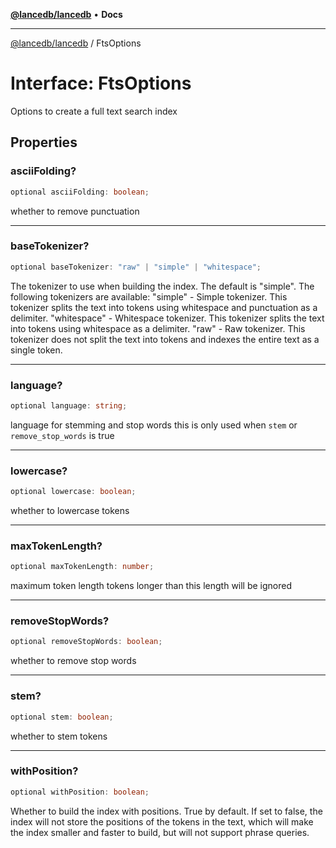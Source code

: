 [**@lancedb/lancedb**](../README.md) • **Docs**
***
[@lancedb/lancedb](../globals.md) / FtsOptions
# Interface: FtsOptions
Options to create a full text search index
## Properties
### asciiFolding?
```ts
optional asciiFolding: boolean;
```
whether to remove punctuation
***
### baseTokenizer?
```ts
optional baseTokenizer: "raw" | "simple" | "whitespace";
```
The tokenizer to use when building the index.
The default is "simple".
The following tokenizers are available:
"simple" - Simple tokenizer. This tokenizer splits the text into tokens using whitespace and punctuation as a delimiter.
"whitespace" - Whitespace tokenizer. This tokenizer splits the text into tokens using whitespace as a delimiter.
"raw" - Raw tokenizer. This tokenizer does not split the text into tokens and indexes the entire text as a single token.
***
### language?
```ts
optional language: string;
```
language for stemming and stop words
this is only used when `stem` or `remove_stop_words` is true
***
### lowercase?
```ts
optional lowercase: boolean;
```
whether to lowercase tokens
***
### maxTokenLength?
```ts
optional maxTokenLength: number;
```
maximum token length
tokens longer than this length will be ignored
***
### removeStopWords?
```ts
optional removeStopWords: boolean;
```
whether to remove stop words
***
### stem?
```ts
optional stem: boolean;
```
whether to stem tokens
***
### withPosition?
```ts
optional withPosition: boolean;
```
Whether to build the index with positions.
True by default.
If set to false, the index will not store the positions of the tokens in the text,
which will make the index smaller and faster to build, but will not support phrase queries.
